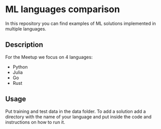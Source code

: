 # ML languages comparison

In this repository you can find examples of ML solutions implemented in multiple languages.
## Description
For the Meetup we focus on 4 languages:
- Python
- Julia
- Go
- Rust

## Usage
Put training and test data in the data folder. To add a solution add a directory with the name of your language and put inside the code and instructions on how to run it.